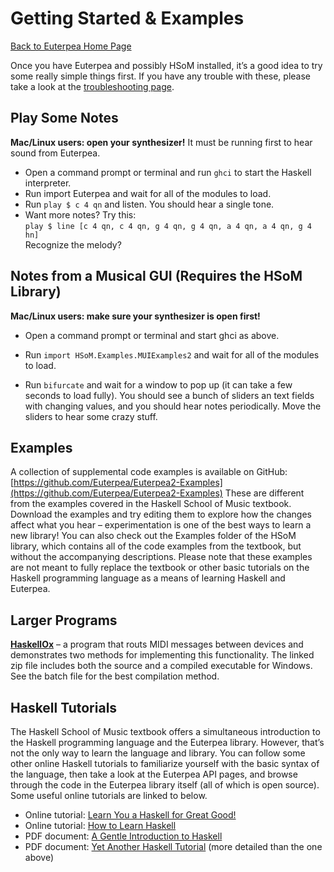 # Getting Started & Examples

[Back to Euterpea Home Page](https://euterpea.github.io/)

Once you have Euterpea and possibly HSoM installed, it’s a good idea to try some really simple things first. If you have any trouble with these, please take a look at the [troubleshooting page](https://euterpea.github.io/troubleshooting).

## Play Some Notes

**Mac/Linux users: open your synthesizer!** It must be running first to hear sound from Euterpea.

- Open a command prompt or terminal and run ``ghci`` to start the Haskell interpreter.
- Run import Euterpea and wait for all of the modules to load.
- Run ``play $ c 4 qn`` and listen. You should hear a single tone.
- Want more notes? Try this: \
``play $ line [c 4 qn, c 4 qn, g 4 qn, g 4 qn, a 4 qn, a 4 qn, g 4 hn]`` \
Recognize the melody?


## Notes from a Musical GUI (Requires the HSoM Library)

**Mac/Linux users: make sure your synthesizer is open first!**

- Open a command prompt or terminal and start ghci as above. 

- Run ``import HSoM.Examples.MUIExamples2`` and wait for all of the modules to load.

- Run ``bifurcate`` and wait for a window to pop up (it can take a few seconds to load fully).
You should see a bunch of sliders an text fields with changing values, and you should hear notes periodically.
Move the sliders to hear some crazy stuff.

## Examples

A collection of supplemental code examples is available on GitHub:
[https://github.com/Euterpea/Euterpea2-Examples](https://github.com/Euterpea/Euterpea2-Examples)
These are different from the examples covered in the Haskell School of Music textbook. 
Download the examples and try editing them to explore how the changes affect what you hear – 
experimentation is one of the best ways to learn a new library! 
You can also check out the Examples folder of the HSoM library, which contains all of the code examples from the textbook, 
but without the accompanying descriptions.
Please note that these examples are not meant to fully replace the textbook or other basic tutorials on the 
Haskell programming language as a means of learning Haskell and Euterpea.

## Larger Programs

**[HaskellOx](https://github.com/donya/HaskellOx)** – a program that routs MIDI messages between devices and demonstrates two methods for 
implementing this functionality. The linked zip file includes both the source and a compiled executable for Windows. 
See the batch file for the best compilation method.

## Haskell Tutorials

The Haskell School of Music textbook offers a simultaneous introduction to the Haskell programming language and the Euterpea library. 
However, that’s not the only way to learn the language and library. You can follow some other online Haskell tutorials to familiarize yourself 
with the basic syntax of the language, then take a look at the Euterpea API pages, and browse through the code in the Euterpea library itself 
(all of which is open source). Some useful online tutorials are linked to below.

- Online tutorial: [Learn You a Haskell for Great Good!](http://learnyouahaskell.com/introduction)
- Online tutorial: [How to Learn Haskell](https://acm.wustl.edu/functional/haskell.php)
- PDF document: [A Gentle Introduction to Haskell](https://www.haskell.org/tutorial/haskell-98-tutorial.pdf)
- PDF document: [Yet Another Haskell Tutorial](https://www.umiacs.umd.edu/~hal/docs/daume02yaht.pdf) (more detailed than the one above)
